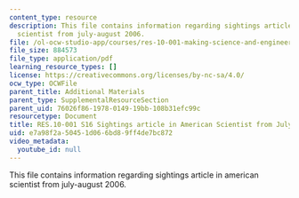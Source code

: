 ```yaml
---
content_type: resource
description: This file contains information regarding sightings article in american
  scientist from july-august 2006.
file: /ol-ocw-studio-app/courses/res-10-001-making-science-and-engineering-pictures-a-practical-guide-to-presenting-your-work-spring-2016/e7a98f2a50451d066bd89ff4de7bc872_MITRES_10_001S16_JulyAug06.pdf
file_size: 884573
file_type: application/pdf
learning_resource_types: []
license: https://creativecommons.org/licenses/by-nc-sa/4.0/
ocw_type: OCWFile
parent_title: Additional Materials
parent_type: SupplementalResourceSection
parent_uid: 76026f86-1978-0149-19bb-108b31efc99c
resourcetype: Document
title: RES.10-001 S16 Sightings article in American Scientist from July-August 2006
uid: e7a98f2a-5045-1d06-6bd8-9ff4de7bc872
video_metadata:
  youtube_id: null
---
```

This file contains information regarding sightings article in american scientist from july-august 2006.